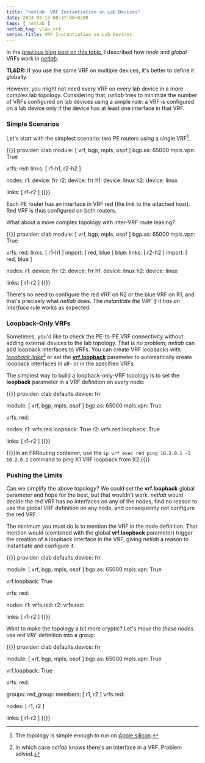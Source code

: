 ```yaml
---
title: "netlab: VRF Instantiation on Lab Devices"
date: 2024-05-13 08:37:00+0200
tags: [ netlab ]
netlab_tag: vlan_vrf
series_title: VRF Instantiation on Lab Devices
---
```

In the [previous blog post on this topic](/2024/04/netlab-global-node-vrf/), I described how *node* and *global* VRFs work in *[netlab](https://netlab.tools/)*.

**TL&DR:** If you use the same VRF on multiple devices, it's better to define it globally.

However, you might not need every VRF on every lab device in a more complex lab topology. Considering that, *netlab* tries to minimize the number of VRFs configured on lab devices using a simple rule: a VRF is configured on a lab device only if the device has at least one interface in that VRF.
<!--more-->
### Simple Scenarios

Let's start with the simplest scenario: two PE routers using a single VRF[^AS].

[^AS]: The topology is simple enough to run on [Apple silicon](/2024/03/netlab-bgp-apple-silicon/).

{{<printout>}}
provider: clab
module: [ vrf, bgp, mpls, ospf ]
bgp.as: 65000
mpls.vpn: True

vrfs:
  red:
    links: [ r1-h1, r2-h2 ]

nodes:
  r1:
    device: frr
  r2:
    device: frr
  h1:
    device: linux
  h2:
    device: linux

links: [ r1-r2 ]
{{</printout>}}

Each PE router has an interface in VRF red (the link to the attached host). Red VRF is thus configured on both routers.

What about a more complex topology with inter-VRF route leaking?

{{<printout>}}
provider: clab
module: [ vrf, bgp, mpls, ospf ]
bgp.as: 65000
mpls.vpn: True

vrfs:
  red:
    links: [ r1-h1 ]
    import: [ red, blue ]
  blue:
    links: [ r2-h2 ]
    import: [ red, blue ]

nodes:
  r1:
    device: frr
  r2:
    device: frr
  h1:
    device: linux
  h2:
    device: linux

links: [ r1-r2 ]
{{</printout>}}

There's no need to configure the red VRF on R2 or the blue VRF on R1, and that's precisely what _netlab_ does. The *instantiate the VRF if it has an interface* rule works as expected.

### Loopback-Only VRFs

Sometimes, you'd like to check the PE-to-PE VRF connectivity without adding external devices to the lab topology. That is no problem; _netlab_ can add loopback interfaces to VRFs. You can create VRF loopbacks with *[loopback links](https://netlab.tools/links/#loopback-links)*[^NK] or set the **[vrf.loopback](https://netlab.tools/module/vrf/#creating-vrf-loopback-interfaces)** parameter to automatically create loopback interfaces in all- or in the specified VRFs.

[^NK]: In which case _netlab_ knows there's an interface in a VRF. Problem solved.

The simplest way to build a loopback-only-VRF topology is to set the **loopback** parameter in a VRF definition on every node:

{{<printout>}}
provider: clab
defaults.device: frr

module: [ vrf, bgp, mpls, ospf ]
bgp.as: 65000
mpls.vpn: True

vrfs:
  red:

nodes:
  r1:
    vrfs.red.loopback: True
  r2:
    vrfs.red.loopback: True

links: [ r1-r2 ]
{{</printout>}}

{{<note info>}}In an FRRouting container, use the `ip vrf exec red ping 10.2.0.1 -I 10.2.0.2` command to ping X1 VRF loopback from X2.{{</note>}}

### Pushing the Limits

Can we simplify the above topology? We could set the **vrf.loopback** global parameter and hope for the best, but that wouldn't work. _netlab_ would decide the red VRF has no interfaces on any of the nodes, find no reason to use the global VRF definition on any node, and consequently not configure the red VRF.

The minimum you must do is to mention the VRF in the node definition. That mention would (combined with the global **vrf.loopback** parameter) trigger the creation of a loopback interface in the VRF, giving _netlab_ a reason to instantiate and configure it.

{{<printout>}}
provider: clab
defaults.device: frr

module: [ vrf, bgp, mpls, ospf ]
bgp.as: 65000
mpls.vpn: True

vrf.loopback: True

vrfs:
  red:

nodes:
  r1:
    vrfs.red:
  r2:
    vrfs.red:

links: [ r1-r2 ]
{{</printout>}}

Want to make the topology a bit more cryptic? Let's move the *these nodes use red VRF* definition into a group:

{{<printout>}}
provider: clab
defaults.device: frr

module: [ vrf, bgp, mpls, ospf ]
bgp.as: 65000
mpls.vpn: True

vrf.loopback: True

vrfs:
  red:

groups:
  red_group:
    members: [ r1, r2 ]
    vrfs.red:

nodes: [ r1, r2 ]

links: [ r1-r2 ]
{{</printout>}}

